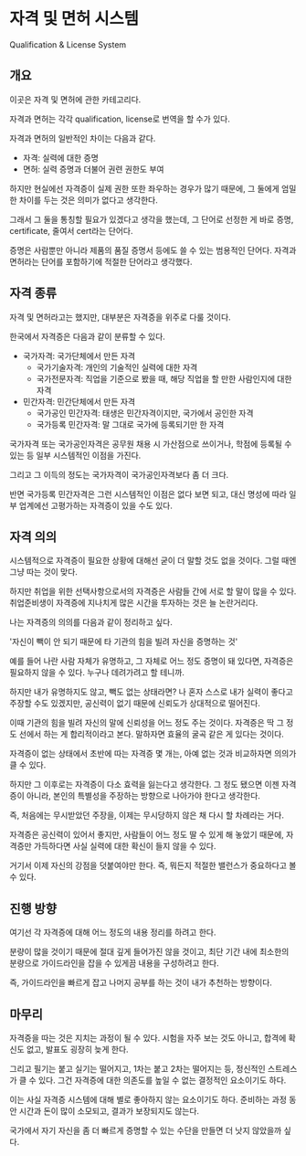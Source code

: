 
# 자격 및 면허 시스템

Qualification & License System

## 개요

이곳은 자격 및 면허에 관한 카테고리다.

자격과 면허는 각각 qualification, license로 번역을 할 수가 있다.

자격과 면허의 일반적인 차이는 다음과 같다.

* 자격: 실력에 대한 증명
* 면허: 실력 증명과 더불어 권련 권한도 부여

하지만 현실에선 자격증이 실제 권한 또한 좌우하는 경우가 많기 때문에,
그 둘에게 엄밀한 차이를 두는 것은 의미가 없다고 생각한다.

그래서 그 둘을 통칭할 필요가 있겠다고 생각을 했는데,
그 단어로 선정한 게 바로 증명, certificate, 줄여서 cert라는 단어다.

증명은 사람뿐만 아니라 제품의 품질 증명서 등에도 쓸 수 있는 범용적인 단어다.
자격과 면허라는 단어를 포함하기에 적절한 단어라고 생각했다.

## 자격 종류

자격 및 면허라고는 했지만, 대부분은 자격증을 위주로 다룰 것이다.

한국에서 자격증은 다음과 같이 분류할 수 있다.

* 국가자격: 국가단체에서 만든 자격
  * 국가기술자격: 개인의 기술적인 실력에 대한 자격
  * 국가전문자격: 직업을 기준으로 봤을 때, 해당 직업을 할 만한 사람인지에 대한 자격
* 민간자격: 민간단체에서 만든 자격
  * 국가공인 민간자격: 태생은 민간자격이지만, 국가에서 공인한 자격
  * 국가등록 민간자격: 말 그대로 국가에 등록되기만 한 자격

국가자격 또는 국가공인자격은 공무원 채용 시 가산점으로 쓰이거나,
학점에 등록될 수 있는 등 일부 시스템적인 이점을 가진다.

그리고 그 이득의 정도는 국가자격이 국가공인자격보다 좀 더 크다.

반면 국가등록 민간자격은 그런 시스템적인 이점은 없다 보면 되고,
대신 명성에 따라 일부 업계에선 고평가하는 자격증이 있을 수도 있다.

## 자격 의의

시스템적으로 자격증이 필요한 상황에 대해선 굳이 더 말할 것도 없을 것이다.
그럴 때엔 그냥 따는 것이 맞다.

하지만 취업을 위한 선택사항으로서의 자격증은
사람들 간에 서로 할 말이 많을 수 있다.
취업준비생이 자격증에 지나치게 많은 시간을 투자하는 것은 늘 논란거리다.

나는 자격증의 의의를 다음과 같이 정리하고 싶다.

'자신이 빽이 안 되기 때문에 타 기관의 힘을 빌려 자신을 증명하는 것'

예를 들어 나란 사람 자체가 유명하고, 그 자체로 어느 정도 증명이 돼 있다면,
자격증은 필요하지 않을 수 있다. 누구나 데려가려고 할 테니까.

하지만 내가 유명하지도 않고, 빽도 없는 상태라면?
나 혼자 스스로 내가 실력이 좋다고 주장할 수도 있겠지만,
공신력이 없기 때문에 신뢰도가 상대적으로 떨어진다.

이때 기관의 힘을 빌려 자신의 말에 신뢰성을 어느 정도 주는 것이다.
자격증은 딱 그 정도 선에서 하는 게 합리적이라고 본다.
말하자면 효율의 굴곡 같은 게 있다는 것이다.

자격증이 없는 상태에서 초반에 따는 자격증 몇 개는,
아예 없는 것과 비교하자면 의의가 클 수 있다.

하지만 그 이후로는 자격증이 다소 효력을 잃는다고 생각한다.
그 정도 됐으면 이젠 자격증이 아니라,
본인의 특별성을 주장하는 방향으로 나아가야 한다고 생각한다.

즉, 처음에는 무시받았던 주장을,
이제는 무시당하지 않은 채 다시 할 차례라는 거다.

자격증은 공신력이 있어서 좋지만, 사람들이 어느 정도 딸 수 있게 해 놓았기 때문에,
자격증만 가득하다면 사실 실력에 대한 확신이 들지 않을 수 있다.

거기서 이제 자신의 강점을 덧붙여야만 한다.
즉, 뭐든지 적절한 밸런스가 중요하다고 볼 수 있다.

## 진행 방향

여기선 각 자격증에 대해 어느 정도의 내용 정리를 하려고 한다.

분량이 많을 것이기 때문에 절대 깊게 들어가진 않을 것이고,
최단 기간 내에 최소한의 분량으로
가이드라인을 잡을 수 있게끔 내용을 구성하려고 한다.

즉, 가이드라인을 빠르게 잡고 나머지 공부를 하는 것이 내가 추천하는 방향이다.

## 마무리

자격증을 따는 것은 지치는 과정이 될 수 있다.
시험을 자주 보는 것도 아니고, 합격에 확신도 없고,
발표도 굉장히 늦게 한다.

그리고 필기는 붙고 실기는 떨어지고, 1차는 붙고 2차는 떨어지는 등,
정신적인 스트레스가 클 수 있다.
그건 자격증에 대한 의존도를 높일 수 없는 결정적인 요소이기도 하다.

이는 사실 자격증 시스템에 대해 별로 좋아하지 않는 요소이기도 하다.
준비하는 과정 동안 시간과 돈이 많이 소모되고, 결과가 보장되지도 않는다.

국가에서 자기 자신을 좀 더 빠르게 증명할 수 있는 수단을 만들면 더 낫지 않았을까 싶다.
